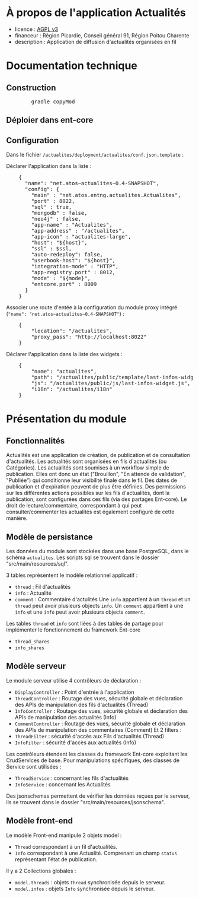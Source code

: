 # À propos de l'application Actualités

* licence : [AGPL v3](http://www.gnu.org/licenses/agpl.txt)
* financeur : Région Picardie, Conseil général  91, Région Poitou Charente
* description : Application de diffusion d'actualités organisées en fil

# Documentation technique
## Construction

<pre>
		gradle copyMod
</pre>

## Déploier dans ent-core


## Configuration

Dans le fichier `/actualites/deployment/actualites/conf.json.template` :


Déclarer l'application dans la liste :
<pre>
    {
      "name": "net.atos~actualites~0.4-SNAPSHOT",
      "config": {
        "main" : "net.atos.entng.actualites.Actualites",
        "port" : 8022,
		"sql" : true,
        "mongodb" : false,
        "neo4j" : false,
        "app-name" : "Actualites",
        "app-address" : "/actualites",
        "app-icon" : "actualites-large",
        "host": "${host}",
        "ssl" : $ssl,
        "auto-redeploy": false,
        "userbook-host": "${host}",
        "integration-mode" : "HTTP",
        "app-registry.port" : 8012,
        "mode" : "${mode}",
        "entcore.port" : 8009
      }
    }
</pre>


Associer une route d'entée à la configuration du module proxy intégré (`"name": "net.atos~actualites~0.4-SNAPSHOT"`) :
<pre>
	{
		"location": "/actualites",
		"proxy_pass": "http://localhost:8022"
	}
</pre>


Déclarer l'application dans la liste des widgets :
<pre>
	{
		"name": "actualites",
		"path": "/actualites/public/template/last-infos-widget.html",
		"js": "/actualites/public/js/last-infos-widget.js",
		"i18n": "/actualites/i18n"
	}
</pre>


# Présentation du module

## Fonctionnalités

Actualités est une application de création, de publication et de consultation d'actualités.
Les actualités sont organisées en fils d'actualités (ou Catégories). 
Les actualités sont soumises à un workflow simple de publication. 
Elles ont donc un état ("Brouillon", "En attende de validation", "Publiée") qui conditionne leur visibilité finale dans le fil. 
Des dates de publication et d'expiration peuvent de plus être définies.
Des permissions sur les différentes actions possibles sur les fils d'actualités, dont la publication, sont configurées dans ces fils (via des partages Ent-core). 
Le droit de lecture/commentaire, correspondant à qui peut consulter/commenter les actualités est également configuré de cette manière. 


## Modèle de persistance

Les données du module sont stockées dans une base PostgreSQL, dans le schéma `actualites`.
Les scripts sql se trouvent dans le dossier "src/main/resources/sql".

3 tables représentent le modèle relationnel applicatif :
 * `thread` : Fil d'actualités
 * `info` : Actualité
 * `comment` : Commentaire d'actulités
Une `info` appartient à un `thread` et un `thread` peut avoir plusieurs objects `info`.
Un `comment` appartient à une `info` et une `info` peut avoir plusieurs objects `comment`.

Les tables `thread` et `info` sont liées à des tables de partage pour implémenter le fonctionnement du framework Ent-core
 * `thread_shares`
 * `info_shares`

## Modèle serveur

Le module serveur utilise 4 contrôleurs de déclaration :
 * `DisplayController` : Point d'entrée à l'application
 * `ThreadController` : Routage des vues, sécurité globale et déclaration des APIs de manipulation des fils d'actualités (Thread)
 * `InfoController` : Routage des vues, sécurité globale et déclaration des APIs de manipulation des actualités (Info)
 * `CommentController` : Routage des vues, sécurité globale et déclaration des APIs de manipulation des commentaires (Comment)
Et 2 filters :
 * `ThreadFilter` : sécurité d'accès aux Fils d'actualités (Thread)
 * `InfoFilter` : sécurité d'accès aux actualités (Info)

Les contrôleurs étendent les classes du framework Ent-core exploitant les CrudServices de base.
Pour manipulations spécifiques, des classes de Service sont utilisées :
 * `ThreadService` : concernant les fils d'actualités
 * `InfoService` : concernant les Actualités
 
Des jsonschemas permettent de vérifier les données reçues par le serveur, ils se trouvent dans le dossier "src/main/resources/jsonschema".

## Modèle front-end

Le modèle Front-end manipule 2 objets model :
 * `Thread` correspondant à un fil d'actualités.
 * `Info` correspondant à une Actualité. Comprenant un champ `status` représentant l'état de publication.

Il y a 2 Collections globales :
 * `model.threads` : objets `Thread` synchronisée depuis le serveur.
 * `model.infos` : objets `Info` synchronisée depuis le serveur.
 
